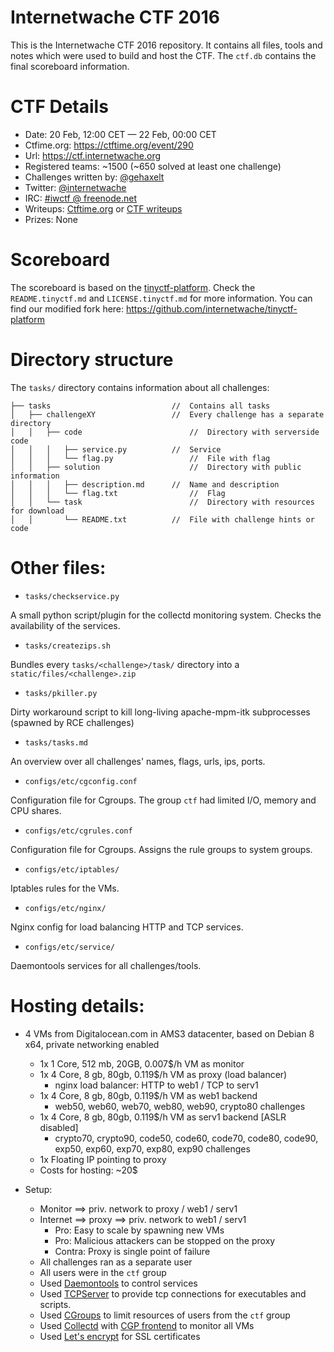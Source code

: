 Internetwache CTF 2016 
======================================

This is the Internetwache CTF 2016 repository. It contains all files, tools and notes which were used to build and host the CTF. 
The ```ctf.db``` contains the final scoreboard information. 

# CTF Details

- Date: 20 Feb, 12:00 CET — 22 Feb, 00:00 CET
- Ctfime.org: <https://ctftime.org/event/290>
- Url: <https://ctf.internetwache.org>
- Registered teams: ~1500 (~650 solved at least one challenge)
- Challenges written by: [@gehaxelt](https://twitter.com/gehaxelt)
- Twitter: [@internetwache](https://twitter.com/internetwache)
- IRC: [#iwctf @ freenode.net](https://webchat.freenode.net/?channels=%23iwctf)
- Writeups: [Ctftime.org](https://ctftime.org/event/290/tasks/) or [CTF writeups](https://github.com/ctfs/write-ups-2016/tree/master/internetwache-ctf-2016)
- Prizes: None

# Scoreboard

The scoreboard is based on the [tinyctf-platform](https://github.com/balidani/tinyctf-platform). Check the ```README.tinyctf.md``` and ```LICENSE.tinyctf.md``` for more information. You can find our modified fork here: <https://github.com/internetwache/tinyctf-platform>

# Directory structure

The ```tasks/``` directory contains information about all challenges:

```
├── tasks 							//	Contains all tasks
│   ├── challengeXY					//	Every challenge has a separate directory
│   │   ├── code 						//	Directory with serverside code
│   │   │   ├── service.py 			//	Service
│   │   │   └── flag.py 				//	File with flag
│   │   ├── solution 					//	Directory with public information
│   │   │   ├── description.md 		//	Name and description
│   │   │   └── flag.txt 				//	Flag
│   │   └── task 						//	Directory with resources for download
│   │       └── README.txt 			// 	File with challenge hints or code
```

# Other files:

- ```tasks/checkservice.py```

A small python script/plugin for the collectd monitoring system. Checks the availability of the services.

- ```tasks/createzips.sh```

Bundles every ```tasks/<challenge>/task/``` directory into a ```static/files/<challenge>.zip```

- ```tasks/pkiller.py```

Dirty workaround script to kill long-living apache-mpm-itk subprocesses (spawned by RCE challenges)

- ```tasks/tasks.md```

An overview over all challenges' names, flags, urls, ips, ports.

- ```configs/etc/cgconfig.conf```

Configuration file for Cgroups. The group ```ctf``` had limited I/O, memory and CPU shares. 

- ```configs/etc/cgrules.conf```

Configuration file for Cgroups. Assigns the rule groups to system groups.

- ```configs/etc/iptables/```

Iptables rules for the VMs.

- ```configs/etc/nginx/```

Nginx config for load balancing HTTP and TCP services.

- ```configs/etc/service/```

Daemontools services for all challenges/tools.

# Hosting details:

- 4 VMs from Digitalocean.com in AMS3 datacenter, based on Debian 8 x64, private networking enabled
	- 1x 1 Core, 512 mb, 20GB, 0.007$/h VM as monitor
	- 1x 4 Core, 8 gb, 80gb, 0.119$/h VM as proxy (load balancer)
		- nginx load balancer: HTTP to web1 / TCP to serv1
	- 1x 4 Core, 8 gb, 80gb, 0.119$/h VM as web1 backend
		- web50, web60, web70, web80, web90, crypto80 challenges
	- 1x 4 Core, 8 gb, 80gb, 0.119$/h VM as serv1 backend [ASLR disabled]
		- crypto70, crypto90, code50, code60, code70, code80, code90, exp50, exp60, exp70, exp80, exp90 challenges
	- 1x Floating IP pointing to proxy
	- Costs for hosting: ~20$

- Setup:
	- Monitor ==> priv. network to proxy / web1 / serv1
	- Internet ==> proxy ==> priv. network to web1 / serv1
		- Pro: Easy to scale by spawning new VMs
		- Pro: Malicious attackers can be stopped on the proxy
		- Contra: Proxy is single point of failure
	- All challenges ran as a separate user
	- All users were in the ```ctf``` group
	- Used [Daemontools](http://cr.yp.to/daemontools.html) to control services
	- Used [TCPServer](http://cr.yp.to/ucspi-tcp/tcpserver.html) to provide tcp connections for executables and scripts.
	- Used [CGroups](https://access.redhat.com/documentation/en-US/Red_Hat_Enterprise_Linux/6/html/Resource_Management_Guide/ch01.html) to limit resources of users from the ```ctf``` group
	- Used [Collectd](https://collectd.org/) with [CGP frontend](https://github.com/pommi/CGP) to monitor all VMs
	- Used [Let's encrypt](https://letsencrypt.org/) for SSL certificates